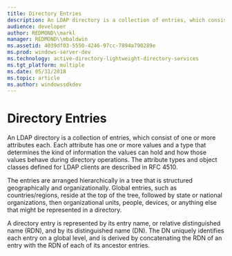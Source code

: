 ```yaml
---
title: Directory Entries
description: An LDAP directory is a collection of entries, which consist of one or more attributes each.
audience: developer
author: REDMOND\\markl
manager: REDMOND\\mbaldwin
ms.assetid: 4039df03-5550-4246-97cc-7894a790289e
ms.prod: windows-server-dev
ms.technology: active-directory-lightweight-directory-services
ms.tgt_platform: multiple
ms.date: 05/31/2018
ms.topic: article
ms.author: windowssdkdev
---
```


# Directory Entries

An LDAP directory is a collection of entries, which consist of one or more attributes each. Each attribute has one or more values and a type that determines the kind of information the values can hold and how those values behave during directory operations. The attribute types and object classes defined for LDAP clients are described in RFC 4510.

The entries are arranged hierarchically in a tree that is structured geographically and organizationally. Global entries, such as countries/regions, reside at the top of the tree, followed by state or national organizations, then organizational units, people, devices, or anything else that might be represented in a directory.

A directory entry is represented by its entry name, or relative distinguished name (RDN), and by its distinguished name (DN). The DN uniquely identifies each entry on a global level, and is derived by concatenating the RDN of an entry with the RDN of each of its ancestor entries.

 

 




